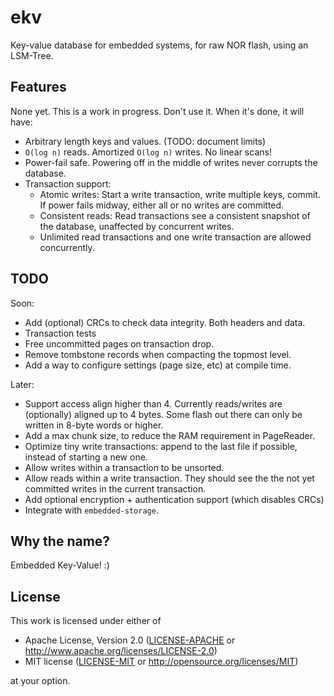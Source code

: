 # ekv

Key-value database for embedded systems, for raw NOR flash, using an LSM-Tree.

## Features

None yet. This is a work in progress. Don't use it. When it's done, it will have:

- Arbitrary length keys and values. (TODO: document limits)
- `O(log n)` reads. Amortized `O(log n)` writes. No linear scans!
- Power-fail safe. Powering off in the middle of writes never corrupts the database.
- Transaction support:
  - Atomic writes: Start a write transaction, write multiple keys, commit. If power fails midway, either all or no writes are committed.
  - Consistent reads: Read transactions see a consistent snapshot of the database, unaffected by concurrent writes.
  - Unlimited read transactions and one write transaction are allowed concurrently.

## TODO

Soon:

- Add (optional) CRCs to check data integrity. Both headers and data.
- Transaction tests
- Free uncommitted pages on transaction drop.
- Remove tombstone records when compacting the topmost level.
- Add a way to configure settings (page size, etc) at compile time.

Later:

- Support access align higher than 4. Currently reads/writes are (optionally) aligned up to 4 bytes. Some flash out there can only be written in 8-byte words or higher.
- Add a max chunk size, to reduce the RAM requirement in PageReader.
- Optimize tiny write transactions: append to the last file if possible, instead of starting a new one.
- Allow writes within a transaction to be unsorted.
- Allow reads within a write transaction. They should see the the not yet committed writes in the current transaction.
- Add optional encryption + authentication support (which disables CRCs)
- Integrate with `embedded-storage`.

## Why the name?

Embedded Key-Value! :)

## License

This work is licensed under either of

- Apache License, Version 2.0 ([LICENSE-APACHE](LICENSE-APACHE) or
  <http://www.apache.org/licenses/LICENSE-2.0>)
- MIT license ([LICENSE-MIT](LICENSE-MIT) or <http://opensource.org/licenses/MIT>)

at your option.

